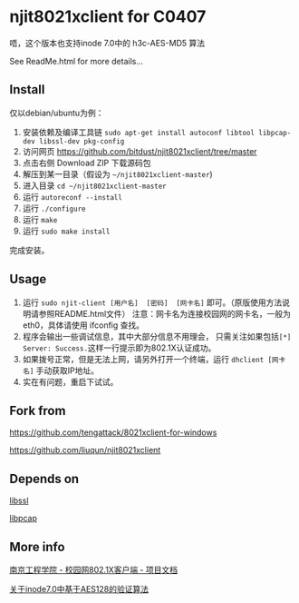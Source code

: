 njit8021xclient for C0407
===
唔，这个版本也支持inode 7.0中的 h3c-AES-MD5 算法

See ReadMe.html for more details...

Install
---
仅以debian/ubuntu为例：

1. 安装依赖及编译工具链
    `sudo apt-get install autoconf libtool libpcap-dev libssl-dev pkg-config`
2. 访问网页 https://github.com/bitdust/njit8021xclient/tree/master
3. 点击右侧 Download ZIP 下载源码包
4. 解压到某一目录（假设为 `~/njit8021xclient-master`)
5. 进入目录  `cd ~/njit8021xclient-master`
6. 运行 `autoreconf --install`
7. 运行 `./configure`
8. 运行 `make`
9. 运行 `sudo make install`

完成安装。

Usage
---
1. 运行 `sudo njit-client [用户名]  [密码]  [网卡名]` 即可。（原版使用方法说明请参照README.html文件）
    注意：网卡名为连接校园网的网卡名，一般为 eth0，具体请使用 ifconfig 查找。
2. 程序会输出一些调试信息，其中大部分信息不用理会，
    只需关注如果包括`[*] Server: Success.`这样一行提示即为802.1X认证成功。
3. 如果拨号正常，但是无法上网，请另外打开一个终端，运行 `dhclient [网卡名]` 手动获取IP地址。
4. 实在有问题，重启下试试。

Fork from
---
https://github.com/tengattack/8021xclient-for-windows

https://github.com/liuqun/njit8021xclient

Depends on
---
[libssl](https://wiki.openssl.org/)

[libpcap](http://www.tcpdump.org/)

More info
---
[南京工程学院 - 校园网802.1X客户端 - 项目文档](./documents/Documents.html)

[关于inode7.0中基于AES128的验证算法](./documents/h3c_AES_MD5.md)

